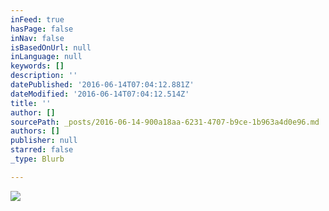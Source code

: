 ```yaml
---
inFeed: true
hasPage: false
inNav: false
isBasedOnUrl: null
inLanguage: null
keywords: []
description: ''
datePublished: '2016-06-14T07:04:12.881Z'
dateModified: '2016-06-14T07:04:12.514Z'
title: ''
author: []
sourcePath: _posts/2016-06-14-900a18aa-6231-4707-b9ce-1b963a4d0e96.md
authors: []
publisher: null
starred: false
_type: Blurb

---
```

![](https://the-grid-user-content.s3-us-west-2.amazonaws.com/23a41975-085f-4910-bacd-7fd5dc1592b0.png)